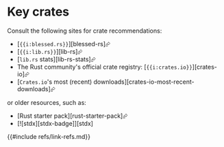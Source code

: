 # Key crates

Consult the following sites for crate recommendations:

- [`{{i:blessed.rs}}`][blessed-rs]⮳
- [`{{i:lib.rs}}`][lib-rs]⮳
- [`lib.rs` stats][lib-rs-stats]⮳
- The Rust community's official crate registry: [`{{i:crates.io}}`][crates-io]⮳
- [`Crates.io`'s most (recent) downloads][crates-io-most-recent-downloads]⮳

or older resources, such as:

- [Rust starter pack][rust-starter-pack]⮳
- [![stdx][stdx-badge]][stdx]

{{#include refs/link-refs.md}}
